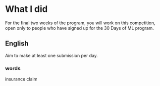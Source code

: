 # What I did
For the final two weeks of the program, you will work on this competition, open only to people who have signed up for the 30 Days of ML program.



## English
Aim to make at least one submission per day. 

### words
insurance claim
